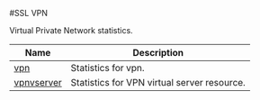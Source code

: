 #SSL VPN

Virtual Private Network statistics.


<table><thead><tr><th>Name</th><th>Description</th></tr></thead><tbody><tr><td><a href="../../../statistics/ssl-vpn/vpn/vpn">vpn</a></td><td>Statistics for vpn.</td><tr><tr><td><a href="../../../statistics/ssl-vpn/vpnvserver/vpnvserver">vpnvserver</a></td><td>Statistics for VPN virtual server resource.</td><tr></tbody></table>
